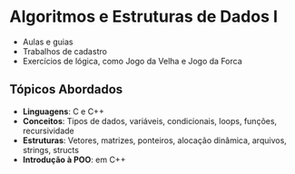 # Algoritmos e Estruturas de Dados I
- Aulas e guias
- Trabalhos de cadastro
- Exercícios de lógica, como Jogo da Velha e Jogo da Forca

## Tópicos Abordados
- **Linguagens**: C e C++
- **Conceitos**: Tipos de dados, variáveis, condicionais, loops, funções, recursividade
- **Estruturas**: Vetores, matrizes, ponteiros, alocação dinâmica, arquivos, strings, structs
- **Introdução à POO**: em C++
